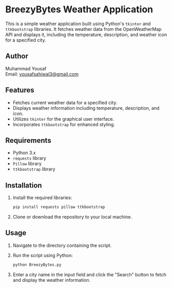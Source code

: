 
# BreezyBytes Weather Application

This is a simple weather application built using Python's `tkinter` and `ttkbootstrap` libraries. It fetches weather data from the OpenWeatherMap API and displays it, including the temperature, description, and weather icon for a specified city.

## Author

Muhammad Yousaf  
Email: yousafsahiwal3@gmail.com

## Features

- Fetches current weather data for a specified city.
- Displays weather information including temperature, description, and icon.
- Utilizes `tkinter` for the graphical user interface.
- Incorporates `ttkbootstrap` for enhanced styling.

## Requirements

- Python 3.x
- `requests` library
- `Pillow` library
- `ttkbootstrap` library

## Installation

1. Install the required libraries:
    ```sh
    pip install requests pillow ttkbootstrap
    ```

2. Clone or download the repository to your local machine.

## Usage

1. Navigate to the directory containing the script.
2. Run the script using Python:
    ```sh
    python BreezyBytes.py
    ```

3. Enter a city name in the input field and click the "Search" button to fetch and display the weather information.



